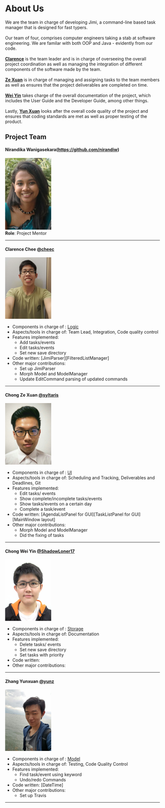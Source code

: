 # About Us

We are the team in charge of developing Jimi, a command-line based task manager that is designed for fast typers. <br>
<br> Our team of four, comprises computer engineers taking a stab at software engineering. We are familar with both OOP and Java - evidently from our code. <br>
<br>[**Clarence**](#clarence) is the team leader and is in charge of overseeing the overall project coordination as well as managing the integration of different components of the software made by the team. <br>
<br>[**Ze Xuan**](#zexuan) is in charge of managing and assigning tasks to the team members as well as ensures that the project deliverables are completed on time. <br>
<br>[**Wei Yin**](#weiyin) takes charge of the overall documentation of the project, which includes the User Guide and the Developer Guide, among other things. <br>
<br>Lastly, [**Yun Xuan**](#yunxuan) looks after the overall code quality of the project and ensures that coding standards are met as well as proper testing of the product. <br>

## Project Team

#### Nirandika Wanigasekara(https://github.com/nirandiw)
<img src="images/NirandikaWanigasekara.JPG" width="150"><br>
**Role**: Project Mentor

-----

#### <a id="clarence"></a> Clarence Chee [@cheec](https://github.com/cheec)
<img src="images/ClarenceChee.jpg" width="150"><br>
* Components in charge of : [Logic](https://github.com/CS2103AUG2016-T09-C2/main/blob/master/docs/DeveloperGuide.md#logic-component)
* Aspects/tools in charge of: Team Lead, Integration, Code quality control
* Features implemented:
    * Add tasks/events
    * Edit tasks/events
    * Set new save directory
* Code written: [JimiParser][FilteredListManager]
*  Other major contributions:
    * Set up JimiParser
    * Morph Model and ModelManager
    * Update EditCommand parsing of updated commands


-----

#### <a id="zexuan"></a> Chong Ze Xuan [@syltaris](http://github.com/syltaris) 
<img 
src="images/ChongZeXuan.jpg" width="150"><br>
* Components in charge of : [UI](https://github.com/CS2103AUG2016-T09-C2/main/blob/master/docs/DeveloperGuide.md#ui-component)
* Aspects/tools in charge of: Scheduling and Tracking, Deliverables and Deadlines, Git
* Features implemented:
    * Edit tasks/ events
    * Show complete/incomplete tasks/events
    * Show tasks/events on a certain day
    * Complete a task/event
* Code written: [AgendaListPanel for GUI][TaskListPanel for GUI]
[MainWindow layout]
* Other major contributions:
    * Morph Model and ModelManager
    * Did the fixing of tasks
-----

#### <a id="weiyin"></a> Chong Wei Yin [@ShadowLoner17](https://github.com/ShadowLoner17) 
<img src="images/ChongWeiYin.jpg" width="150"><br>
* Components in charge of : [Storage](https://github.com/CS2103AUG2016-T09-C2/main/blob/master/docs/DeveloperGuide.md#storage-component)
* Aspects/tools in charge of: Documentation
* Features implemented:
    * Delete tasks/ events
    * Set new save directory
    * Set tasks with priority
* Code written: 
* Other major contributions:

-----

#### <a id="yunxuan"></a> Zhang Yunxuan [@yunz](https://github.com/yunxz)
<img src="images/ZhangYunxuan.jpg" width="150"><br>
* Components in charge of : [Model](https://github.com/CS2103AUG2016-T09-C2/main/blob/master/docs/DeveloperGuide.md#model-component)
* Aspects/tools in charge of: Testing, Code Quality Control
* Features implemented:
    * Find task/event using keyword
    * Undo/redo Commands
* Code written: [DateTime]
* Other major contributions:
    * Set up Travis

-----